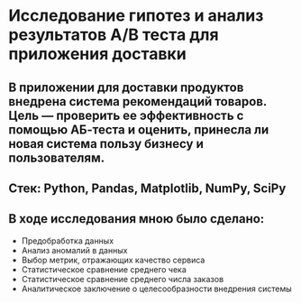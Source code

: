 # Исследование гипотез и анализ результатов A/B теста для приложения доставки
## В приложении для доставки продуктов внедрена система рекомендаций товаров. Цель — проверить ее эффективность с помощью АБ-теста и оценить, принесла ли новая система пользу бизнесу и пользователям.
## Стек: Python, Pandas, Matplotlib, NumPy, SciPy
## В ходе исследования мною было сделано:
+ Предобработка данных
+ Анализ аномалий в данных
+ Выбор метрик, отражающих качество сервиса
+ Статистическое сравнение среднего чека 
+ Статистическое сравнение среднего числа заказов 
+ Аналитическое заключение о целесообразности внедрения системы
